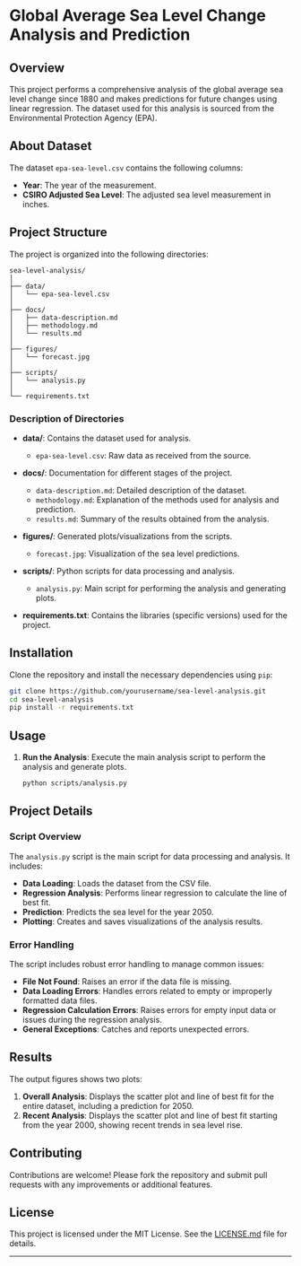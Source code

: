 # Global Average Sea Level Change Analysis and Prediction

## Overview
This project performs a comprehensive analysis of the global average sea level change since 1880 and makes predictions for future 
changes using linear regression. The dataset used for this analysis is sourced from the Environmental Protection Agency (EPA).

## About Dataset
The dataset `epa-sea-level.csv` contains the following columns:
- **Year**: The year of the measurement.
- **CSIRO Adjusted Sea Level**: The adjusted sea level measurement in inches.

## Project Structure
The project is organized into the following directories:

```
sea-level-analysis/
│
├── data/
│   └── epa-sea-level.csv
│
├── docs/
│   ├── data-description.md
│   ├── methodology.md
│   └── results.md
│
├── figures/
│   └── forecast.jpg
│
├── scripts/
│   └── analysis.py
│
└── requirements.txt
```

### Description of Directories
- **data/**: Contains the dataset used for analysis.
  - `epa-sea-level.csv`: Raw data as received from the source.

- **docs/**: Documentation for different stages of the project.
  - `data-description.md`: Detailed description of the dataset.
  - `methodology.md`: Explanation of the methods used for analysis and prediction.
  - `results.md`: Summary of the results obtained from the analysis.

- **figures/**: Generated plots/visualizations from the scripts.
  - `forecast.jpg`: Visualization of the sea level predictions.

- **scripts/**: Python scripts for data processing and analysis.
  - `analysis.py`: Main script for performing the analysis and generating plots.

- **requirements.txt**: Contains the libraries (specific versions) used for the project.

## Installation
Clone the repository and install the necessary dependencies using `pip`:

```sh
git clone https://github.com/yourusername/sea-level-analysis.git
cd sea-level-analysis
pip install -r requirements.txt
```

## Usage
1. **Run the Analysis**: Execute the main analysis script to perform the analysis and generate plots.

    ```sh
    python scripts/analysis.py
    ```

## Project Details
### Script Overview
The `analysis.py` script is the main script for data processing and analysis. It includes:
- **Data Loading**: Loads the dataset from the CSV file.
- **Regression Analysis**: Performs linear regression to calculate the line of best fit.
- **Prediction**: Predicts the sea level for the year 2050.
- **Plotting**: Creates and saves visualizations of the analysis results.

### Error Handling
The script includes robust error handling to manage common issues:
- **File Not Found**: Raises an error if the data file is missing.
- **Data Loading Errors**: Handles errors related to empty or improperly formatted data files.
- **Regression Calculation Errors**: Raises errors for empty input data or issues during the regression analysis.
- **General Exceptions**: Catches and reports unexpected errors.

## Results
The output figures shows two plots:
1. **Overall Analysis**: Displays the scatter plot and line of best fit for the entire dataset, including a prediction for 2050.
2. **Recent Analysis**: Displays the scatter plot and line of best fit starting from the year 2000, showing recent trends in sea level rise.

## Contributing
Contributions are welcome! Please fork the repository and submit pull requests with any improvements or additional features.

## License
This project is licensed under the MIT License. See the [LICENSE.md](LICENSE.md) file for details.

---
